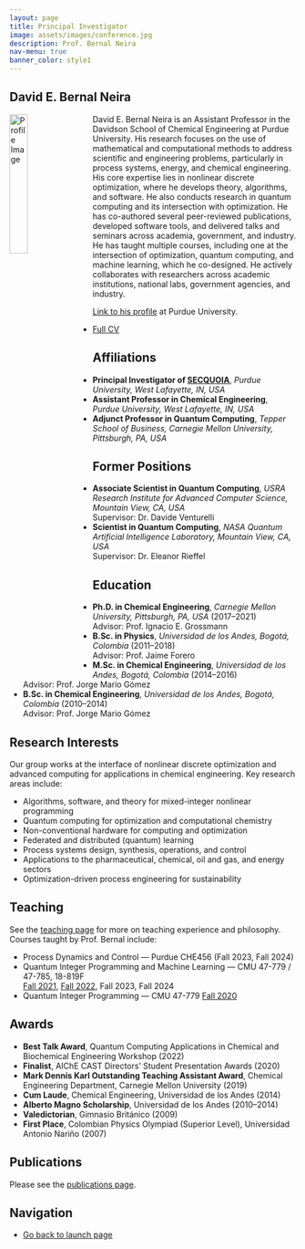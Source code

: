 ```yaml
---
layout: page
title: Principal Investigator
image: assets/images/conference.jpg
description: Prof. Bernal Neira
nav-menu: true
banner_color: style1
---
```


<!-- markdownlint-disable MD033 -->

## David E. Bernal Neira

<style>
.image-left {
  float: left;
  width: 25%;
  margin-right: 20px;
}
</style>

<p>
<img src="{% link assets/images/profile.png %}" alt="Profile Image" class="image-left">
David E. Bernal Neira is an Assistant Professor in the Davidson School of Chemical Engineering at Purdue University. His research focuses on the use of mathematical and computational methods to address scientific and engineering problems, particularly in process systems, energy, and chemical engineering. His core expertise lies in nonlinear discrete optimization, where he develops theory, algorithms, and software. He also conducts research in quantum computing and its intersection with optimization. He has co-authored several peer-reviewed publications, developed software tools, and delivered talks and seminars across academia, government, and industry. He has taught multiple courses, including one at the intersection of optimization, quantum computing, and machine learning, which he co-designed. He actively collaborates with researchers across academic institutions, national labs, government agencies, and industry.
</p>

[Link to his profile](https://engineering.purdue.edu/ChE/people/ptProfile?resource_id=286478) at Purdue University.

- [Full CV](files/cv.html)

## Affiliations

- **Principal Investigator of [SECQUOIA](index.html)**, *Purdue University, West Lafayette, IN, USA*
- **Assistant Professor in Chemical Engineering**, *Purdue University, West Lafayette, IN, USA*
- **Adjunct Professor in Quantum Computing**, *Tepper School of Business, Carnegie Mellon University, Pittsburgh, PA, USA*

## Former Positions

- **Associate Scientist in Quantum Computing**, *USRA Research Institute for Advanced Computer Science, Mountain View, CA, USA*  
  Supervisor: Dr. Davide Venturelli
- **Scientist in Quantum Computing**, *NASA Quantum Artificial Intelligence Laboratory, Mountain View, CA, USA*  
  Supervisor: Dr. Eleanor Rieffel

## Education

- **Ph.D. in Chemical Engineering**, *Carnegie Mellon University, Pittsburgh, PA, USA* (2017–2021)  
  Advisor: Prof. Ignacio E. Grossmann
- **B.Sc. in Physics**, *Universidad de los Andes, Bogotá, Colombia* (2011–2018)  
  Advisor: Prof. Jaime Forero
- **M.Sc. in Chemical Engineering**, *Universidad de los Andes, Bogotá, Colombia* (2014–2016)  
  Advisor: Prof. Jorge Mario Gómez
- **B.Sc. in Chemical Engineering**, *Universidad de los Andes, Bogotá, Colombia* (2010–2014)  
  Advisor: Prof. Jorge Mario Gómez

## Research Interests

Our group works at the interface of nonlinear discrete optimization and advanced computing for applications in chemical engineering. Key research areas include:

- Algorithms, software, and theory for mixed-integer nonlinear programming
- Quantum computing for optimization and computational chemistry
- Non-conventional hardware for computing and optimization
- Federated and distributed (quantum) learning
- Process systems design, synthesis, operations, and control
- Applications to the pharmaceutical, chemical, oil and gas, and energy sectors
- Optimization-driven process engineering for sustainability

## Teaching

See the [teaching page](7-teaching.html) for more on teaching experience and philosophy. Courses taught by Prof. Bernal include:

- Process Dynamics and Control — Purdue CHE456 (Fall 2023, Fall 2024)
- Quantum Integer Programming and Machine Learning — CMU 47-779 / 47-785, 18-819F  
  [Fall 2021](https://bernalde.github.io/QuIPML/), [Fall 2022](https://bernalde.github.io/QuIPML22/), Fall 2023, Fall 2024
- Quantum Integer Programming — CMU 47-779 [Fall 2020](https://bernalde.github.io/QuIP/)

## Awards

- **Best Talk Award**, Quantum Computing Applications in Chemical and Biochemical Engineering Workshop (2022)
- **Finalist**, AIChE CAST Directors’ Student Presentation Awards (2020)
- **Mark Dennis Karl Outstanding Teaching Assistant Award**, Chemical Engineering Department, Carnegie Mellon University (2019)
- **Cum Laude**, Chemical Engineering, Universidad de los Andes (2014)
- **Alberto Magno Scholarship**, Universidad de los Andes (2010–2014)
- **Valedictorian**, Gimnasio Británico (2009)
- **First Place**, Colombian Physics Olympiad (Superior Level), Universidad Antonio Nariño (2007)

## Publications

Please see the [publications page](4-publications.html).

## Navigation

- [Go back to launch page](/#launch)
